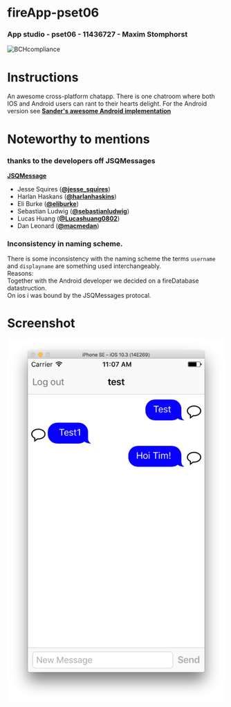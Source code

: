 # fireApp-pset06
### App studio - pset06 - 11436727 - Maxim Stomphorst
![BCHcompliance](https://bettercodehub.com/edge/badge/majstomphorst/fireApp-pset06?branch=master)

# Instructions
An awesome cross-platform chatapp. There is one chatroom where both IOS and Android users can rant to their hearts delight. For the Android version see [**Sander's awesome Android implementation**](https://github.com/grelon/sander-pset6)
# Noteworthy to mentions

### thanks to the developers off JSQMessages
[**JSQMessage**](https://github.com/jessesquires/JSQMessagesViewController)
- Jesse Squires ([**@jesse_squires**](https://twitter.com/jesse_squires))
- Harlan Haskans ([**@harlanhaskins**](https://github.com/harlanhaskins))
- Eli Burke ([**@eliburke**](https://github.com/eliburke))
- Sebastian Ludwig ([**@sebastianludwig**](https://github.com/sebastianludwig))
- Lucas Huang ([**@Lucashuang0802**](https://github.com/Lucashuang0802))
- Dan Leonard ([**@macmedan**](https://github.com/macmedan))

### Inconsistency in naming scheme.
There is some inconsistency with the naming scheme
the terms `username` and `displayname` are something used interchangeably.<br/>
Reasons:<br/>
Together with the Android developer we decided on a fireDatabase datastruction.<br/>
On ios i was bound by the JSQMessages protocal.

# Screenshot
![alt tag](https://raw.githubusercontent.com/majstomphorst/fireApp-pset06/master/doc/Screen%20Shot%202017-05-12%20at%2013.01.19.png)
